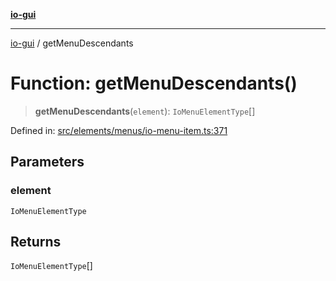 [**io-gui**](../README.md)

***

[io-gui](../README.md) / getMenuDescendants

# Function: getMenuDescendants()

> **getMenuDescendants**(`element`): `IoMenuElementType`[]

Defined in: [src/elements/menus/io-menu-item.ts:371](https://github.com/io-gui/io/blob/main/src/elements/menus/io-menu-item.ts#L371)

## Parameters

### element

`IoMenuElementType`

## Returns

`IoMenuElementType`[]
